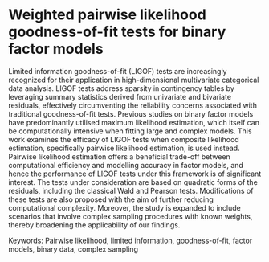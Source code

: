 # Weighted pairwise likelihood goodness-of-fit tests for binary factor models

Limited information goodness-of-fit (LIGOF) tests are increasingly recognized for their application in high-dimensional multivariate categorical data analysis. LIGOF tests address sparsity in contingency tables by leveraging summary statistics derived from univariate and bivariate residuals, effectively circumventing the reliability concerns associated with traditional goodness-of-fit tests. Previous studies on binary factor models have predominantly utilised maximum likelihood estimation, which itself can be computationally intensive when fitting large and complex models. This work examines the efficacy of LIGOF tests when composite likelihood estimation, specifically pairwise likelihood estimation, is used instead. Pairwise likelihood estimation offers a beneficial trade-off between computational efficiency and modelling accuracy in factor models, and hence the performance of LIGOF tests under this framework is of significant interest. The tests under consideration are based on quadratic forms of the residuals, including the classical Wald and Pearson tests. Modifications of these tests are also proposed with the aim of further reducing computational complexity. Moreover, the study is expanded to include scenarios that involve complex sampling procedures with known weights, thereby broadening the applicability of our findings.


Keywords: Pairwise likelihood, limited information, goodness-of-fit, factor models, binary data, complex sampling